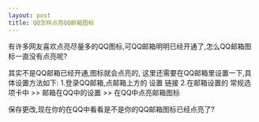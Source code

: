 ```yaml
---
layout: post
title: QQ怎样点亮QQ邮箱图标
---
```


有许多网友喜欢点亮尽量多的QQ图标,可QQ邮箱明明已经开通了,怎么QQ邮箱图标一直没有点亮呢?

其实不是QQ邮箱已经开通,图标就会点亮的, 这里还需要在QQ邮箱里设置一下,具体设置方法如下:
1.登录QQ邮箱,点邮箱上方的 设置 链接
2.在邮箱设置的 常规选项卡中 >> 邮箱在QQ中的设置 >> 在QQ中点亮邮箱图标 

保存更改,现在你的在QQ中看看是不是你的QQ邮箱图标已经点亮了?